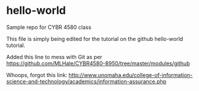 # hello-world
Sample repo for CYBR 4580 class

This file is simply being edited for the tutorial on the github hello-world tutorial.

Added this line to mess with Git as per https://github.com/MLHale/CYBR4580-8950/tree/master/modules/github

Whoops, forgot this link: http://www.unomaha.edu/college-of-information-science-and-technology/academics/information-assurance.php
